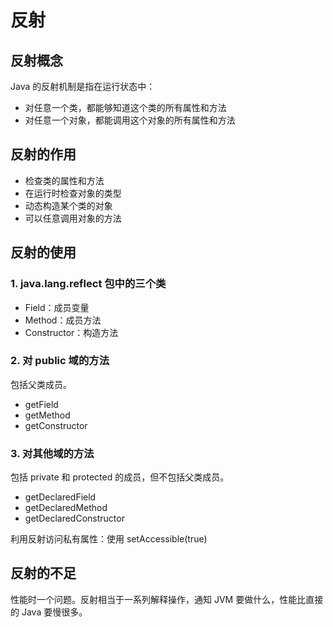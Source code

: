 # 反射
## 反射概念

Java 的反射机制是指在运行状态中：

- 对任意一个类，都能够知道这个类的所有属性和方法
- 对任意一个对象，都能调用这个对象的所有属性和方法

## 反射的作用

- 检查类的属性和方法
- 在运行时检查对象的类型
- 动态构造某个类的对象
- 可以任意调用对象的方法

## 反射的使用

### 1. java.lang.reflect 包中的三个类

- Field：成员变量
- Method：成员方法
- Constructor：构造方法

### 2. 对 public 域的方法

包括父类成员。

- getField
- getMethod
- getConstructor

### 3. 对其他域的方法

包括 private 和 protected 的成员，但不包括父类成员。

- getDeclaredField
- getDeclaredMethod
- getDeclaredConstructor

利用反射访问私有属性：使用 setAccessible(true)



## 反射的不足

性能时一个问题。反射相当于一系列解释操作，通知 JVM 要做什么，性能比直接的 Java 要慢很多。
